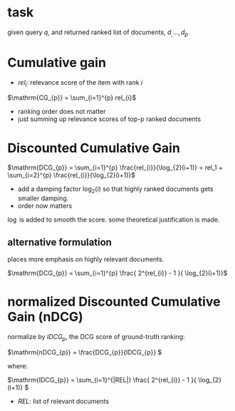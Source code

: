# task

given query $`q`$, and returned ranked list of documents, $`d_, \ldots, d_p`$

# Cumulative gain

- $`rel_{i}`$: relevance score of the item with rank $`i`$

$`\mathrm{CG_{p}} = \sum_{i=1}^{p} rel_{i}`$

- ranking order does not matter
- just summing up relevance scores of top-p ranked documents

# Discounted Cumulative Gain

$`\mathrm{DCG_{p}} = \sum_{i=1}^{p} \frac{rel_{i}}{\log_{2}(i+1)} = rel_1 + \sum_{i=2}^{p} \frac{rel_{i}}{\log_{2}(i+1)}`$

- add a damping factor $`\log_{2}(i)`$ so that highly ranked documents gets smaller damping. 
- order now matters

$`\log`$ is added to smooth the score. some theoretical justification is made. 

## alternative formulation

places more emphasis on highly relevant documents. 

$`\mathrm{DCG_{p}} = \sum_{i=1}^{p} \frac{ 2^{rel_{i}} - 1 }{ \log_{2}(i+1)}`$

# normalized Discounted Cumulative Gain (nDCG)

normalize by $`IDCG_{p}`$, the DCG score of ground-truth ranking:

$`\mathrm{nDCG_{p}} = \frac{DCG_{p}}{IDCG_{p}} `$

where:

$`\mathrm{IDCG_{p}} = \sum_{i=1}^{|REL|} \frac{ 2^{rel_{i}} - 1 }{ \log_{2}(i+1)} `$

- $`REL`$: list of relevant documents


